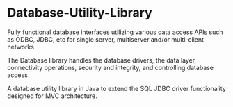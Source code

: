 # Database-Utility-Library

Fully functional database interfaces utilizing various data access APIs 
such as ODBC, JDBC, etc for single server, multiserver and/or multi-client networks

The Database library handles the database drivers, the data layer, connectivity operations, security and integrity, and 
controlling database access

A database utility library in Java to extend the SQL JDBC driver functionality designed for MVC architecture.
